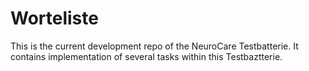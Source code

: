 Worteliste
==========

This is the current development repo of the NeuroCare Testbatterie. It contains implementation of several tasks within this Testbaztterie.
